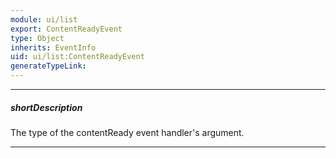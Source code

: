 ```yaml
---
module: ui/list
export: ContentReadyEvent
type: Object
inherits: EventInfo
uid: ui/list:ContentReadyEvent
generateTypeLink: 
---
```

---
##### shortDescription
The type of the contentReady event handler's argument.

---
<!-- Description goes here -->